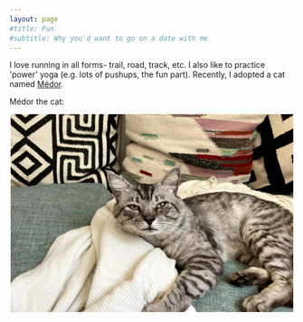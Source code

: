 ```yaml
---
layout: page
#title: Fun
#subtitle: Why you'd want to go on a date with me
---
```


I love running in all forms- trail, road, track, etc. I also like to practice 'power' yoga (e.g. lots of pushups, the fun part). Recently, I adopted a cat named <a href="https://www.instagram.com/medor_bonacci/">Médor</a>. 

Médor the cat: 
<center><img src="/medor.jpg" alt="grad1" width="500" height="350"></center> <center> 

<!--

Photos:

With Stanford friends at CYTO 2019
<center><img src="/all.jpg" alt="grad1" width="500" height="350"></center> <center>  </center>

PhD Graduation Day!
<center><img src="/img/May12_3.png" alt="grad1" width="500" height="350"></center> <center> 

<p>
Random other beautiful memories:
</p>

<img src="/img/2017-05-27 15.46.02.jpg" alt="Potland, OR" width="200" height="200"><img src="/img/2017-07-13 06.48.51.jpg" alt="Toulong, France" width="200" height="200"><img src="/img/2017-07-18 07.34.53.jpg" alt="Toulon, France" width="200" height="200"><img src="/img/2017-07-20 11.04.59.jpg" alt="Nice, France" width="200" height="200"><img src="/img/2017-08-29 21.13.44.jpg" alt="Falling in love" width="200" height="200"><img src="/img/2017-07-20 11.50.57.jpg" alt="Nice,France" width="200" height="200"><img src="/img/2017-09-11 21.50.20.jpg" alt="Sleeping puppy" width="200" height="200"><img src="/img/2017-04-28 20.22.59.jpg" alt="Asheville, NC" width="200" height="200"><img src="/img/2017-10-08 15.17.00.jpg" alt="Chapel Hill, NC" width="200" height="200">

-->




















